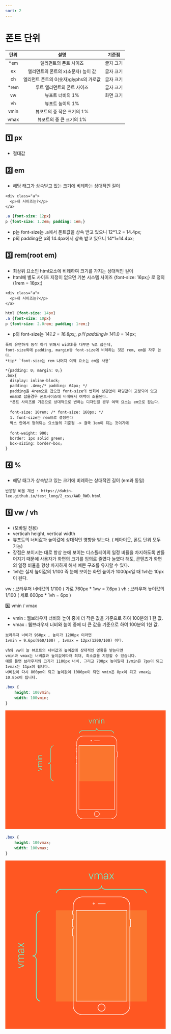 ```yaml
---
sort: 2
---
```


# 폰트 단위

| 단위 |                  설명                   |   기준점  |
|:----:|:--------------------------------------:|:---------:|
|  *em |         엘리먼트의 폰트 사이즈           | 글자 크기 |
|  ex  |   엘리먼트의 폰트의 x(소문자) 높이 값     | 글자 크기 |
|  ch  | 엘리먼트 폰트의 0(숫자)glyphs의 가로값    | 글자 크기 |
| *rem |       루트 엘리먼트의 폰트 사이즈         | 글자 크기 |
|  vw  |            뷰포트 너비의 1%              | 화면 크기 |
|  vh  |            뷰포트 높이의 1%              |           |
| vmin |       뷰포트의 중 작은 크기의 1%          |           |
| vmax |        뷰포트의 중 큰 크기의 1%           |           |


## :one: px
- 절대값
## :two: em
- 해당 태그가 상속받고 있는 크기에 비례하는 상대적인 길이
```
<div class="a">
  <p>내 사이즈는?</p>
</a>
```
```css
.a {font-size: 12px}
p {font-size: 1.2em; padding: 1em;}
```
- p는 font-size는 .a에서 폰트값을 상속 받고 있으니 12*1.2 = 14.4px;
- p의 padding은 p의 14.4px에서 상속 받고 있으니 14*1=14.4px;

## :three: rem(root em)
- 최상위 요소인 html요소에 비례하여 크기를 가지는 상대적인 길이
- html에 별도 사이즈 지정이 없으면 기본 시스템 사이즈 {font-size: 16px;} 로 정의 (1rem = 16px;)

```
<div class="a">
  <p>내 사이즈는?</p>
</a>
```

```css
html {font-size: 14px}
.a {font-size: 10px}
p {font-size: 2.0rem; padding: 1rem;}
```
- p의 font-size는 14*1.2 = 16.8px;, p의 padding는 14*1.0 = 14px;

```note
폭이 유연하게 동작 하기 위해서 width를 대부분 %로 잡는데,
font-size외에 padding, margin등 font-size에 비례하는 것은 rem, em을 자주 쓴다.
*tip* `font-size는 rem 나머지 여백 요소는 em을 사용`
```

```
*{padding: 0; margin: 0;}
.box{
  display: inline-block;
  padding: .4em;/* padding: 64px; */
  padding을 4rem으로 잡으면 font-size의 변화에 상관없이 패딩값이 고정되어 있고
  em으로 잡을경우 폰트사이즈에 비례해서 여백이 조율된다.
  *폰트 사이즈를 기준으로 상대적으로 변하는 디자인일 경우 여백 요소는 em으로 잡는다.

  font-size: 10rem; /* font-size: 160px; */
  1. font-size는 rem으로 설정한다
  박스 안에서 정의되는 요소들의 기준점 -> 결국 1em이 되는 것이기에

  font-weight: 900;
  border: 1px solid green;
  box-sizing: border-box;
}
```

## :four: %
- 해당 태그가 상속받고 있는 크기에 비례하는 상대적인 길이 (em과 동일)
```tip
반응형 비율 계산 : https://dabin-lee.github.io/test_long/2_css/AWD_RWD.html
```

## :five: vw / vh
- (모바일 전용)
- verticah height, vertical width
- 뷰포트의 너비값과 높이값에 상대적인 영향을 받는다. ( 레아이웃, 폰트 단위 모두 가능)
-  장점은 보이시는 대로 항상 눈에 보이는 디스플레이의 일정 비율을 차지하도록 만들어지기 때문에 사용자가 화면의 크기를 임의로 줄였다 늘였다 해도, 콘텐츠가 화면의 일정 비율을 항상 차지하게 해서 예쁜 구조를 유지할 수 있다.
-  1vh는 실제 높이값의 1/100 즉 눈에 보이는 화면 높이가 1000px일 때 1vh는 10px이 된다.
<!-- -  데스크탑과 모바일에서 동시에 운영되는 사이트를 제작할 때 유용 -->
vw : 브라우저 너비값의 1/100 ( 가로 760px * 1vw = 7.6px )
vh : 브라우저 높이값의 1/100 ( 세로 600px * 1vh = 6px )

:six: vmin / vmax

- vmin : 웹브라우저 너비와 높이 중에 더 작은 값을 기준으로 하여 100분의 1 한 값.
- vmax : 웹브라우저 너비와 높이 중에 더 큰 값을 기준으로 하여 100분의 1한 값.

```
브라우저 너비가 960px , 높이가 1200px 이라면
1vmin = 9.6px(960/100) , 1vmax = 12px(1200/100) 이다.
```

```note
vh와 vw이 늘 뷰포트의 너비값과 높이값에 상대적인 영향을 받는다면
vmin과 vmax는 너비값과 높이값에따라 최대, 최소값을 지정할 수 있습니다.
예를 들면 브라우저의 크기가 1100px 너비, 그리고 700px 높이일때 1vmin은 7px이 되고 1vmax는 11px이 됩니다.
너비값이 다시 800px이 되고 높이값이 1080px이 되면 vmin은 8px이 되고 vmax는 10.8px이 됩니다.
```

```css
.box {
    height: 100vmin;
    width: 100vmin;
}
```
![vmin](./assets/img/../../../../../assets/img/vmin.png)

```css
.box {
    height: 100vmax;
    width: 100vmax;
}
```
![vmax](./assets/img/../../../../../assets/img/vmax.png)

